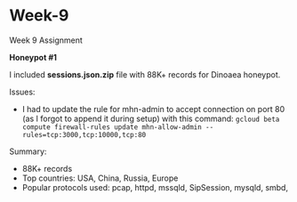 # Week-9
Week 9 Assignment

**Honeypot #1**

I included **sessions.json.zip** file with 88K+ records for Dinoaea honeypot.

Issues:
  - I had to update the rule for mhn-admin to accept connection on port 80 (as I forgot to append it during setup) with this command: `gcloud beta compute firewall-rules update mhn-allow-admin --rules=tcp:3000,tcp:10000,tcp:80`
  
Summary:
  - 88K+ records
  - Top countries: USA, China, Russia, Europe
  - Popular protocols used: pcap, httpd, mssqld, SipSession, mysqld, smbd, 
